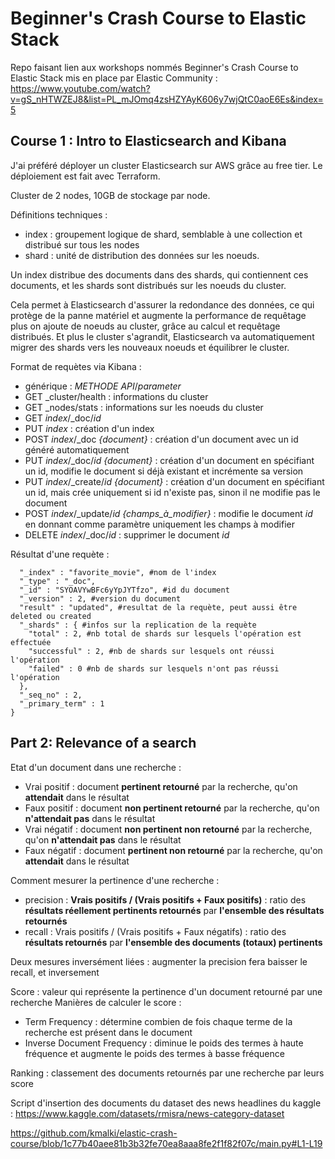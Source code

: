 # Beginner's Crash Course to Elastic Stack

Repo faisant lien aux workshops nommés Beginner's Crash Course to Elastic Stack mis en place par Elastic Community : https://www.youtube.com/watch?v=gS_nHTWZEJ8&list=PL_mJOmq4zsHZYAyK606y7wjQtC0aoE6Es&index=5


## Course 1 : Intro to Elasticsearch and Kibana

J'ai préféré déployer un cluster Elasticsearch sur AWS grâce au free tier. Le déploiement est fait avec Terraform.

Cluster de 2 nodes, 10GB de stockage par node.

Définitions techniques :
- index : groupement logique de shard, semblable à une collection et distribué sur tous les nodes
- shard : unité de distribution des données sur les noeuds. 

Un index distribue des documents dans des shards, qui contiennent ces documents, et les shards sont distribués sur les noeuds du cluster.

Cela permet à Elasticsearch d'assurer la redondance des données, ce qui protège de la panne matériel et augmente la performance de requêtage plus on ajoute de noeuds au cluster, grâce au calcul et requêtage distribués. Et plus le cluster s'agrandit, Elasticsearch va automatiquement migrer des shards vers les nouveaux noeuds et équilibrer le cluster.

Format de requètes via Kibana :
- générique : *METHODE* *API*/*parameter*
- GET _cluster/health : informations du cluster
- GET _nodes/stats : informations sur les noeuds du cluster
- GET *index*/_doc/*id*
- PUT *index* : création d'un index
- POST *index*/_doc *{document}* : création d'un document avec un id généré automatiquement
- PUT *index*/_doc/*id* *{document}* : création d'un document en spécifiant un id, modifie le document si déjà existant et incrémente sa version
- PUT *index*/_create/*id* *{document}* : création d'un document en spécifiant un id, mais crée uniquement si id n'existe pas, sinon il ne modifie pas le document
- POST *index*/_update/*id* *{champs_à_modifier}* : modifie le document *id* en donnant comme paramètre uniquement les champs à modifier
- DELETE *index*/_doc/*id* : supprimer le document *id*

Résultat d'une requète :
```{
  "_index" : "favorite_movie", #nom de l'index
  "_type" : "_doc",
  "_id" : "SYOAVYwBFc6yYpJYTfzo", #id du document
  "_version" : 2, #version du document
  "result" : "updated", #resultat de la requète, peut aussi être deleted ou created
  "_shards" : { #infos sur la replication de la requète
    "total" : 2, #nb total de shards sur lesquels l'opération est effectuée
    "successful" : 2, #nb de shards sur lesquels ont réussi l'opération
    "failed" : 0 #nb de shards sur lesquels n'ont pas réussi l'opération
  },
  "_seq_no" : 2,
  "_primary_term" : 1
}
```

## Part 2: Relevance of a search

Etat d'un document dans une recherche :
- Vrai positif : document **pertinent retourné** par la recherche, qu'on **attendait** dans le résultat
- Faux positif : document **non pertinent retourné** par la recherche, qu'on **n'attendait pas** dans le résultat
- Vrai négatif : document **non pertinent non retourné** par la recherche, qu'on **n'attendait pas** dans le résultat
- Faux négatif : document **pertinent non retourné** par la recherche, qu'on **attendait** dans le résultat

Comment mesurer la pertinence d'une recherche :
- precision : **Vrais positifs / (Vrais positifs + Faux positifs)** : ratio des **résultats réellement pertinents retournés** par **l'ensemble des résultats retournés**
- recall : Vrais positifs / (Vrais positifs + Faux négatifs) : ratio des **résultats retournés** par **l'ensemble des documents (totaux) pertinents**

Deux mesures inversément liées : augmenter la precision fera baisser le recall, et inversement

Score : valeur qui représente la pertinence d'un document retourné par une recherche
Manières de calculer le score :
- Term Frequency : détermine combien de fois chaque terme de la recherche est présent dans le document
- Inverse Document Frequency : diminue le poids des termes à haute fréquence et augmente le poids des termes à basse fréquence

Ranking : classement des documents retournés par une recherche par leurs score

Script d'insertion des documents du dataset des news headlines du kaggle : https://www.kaggle.com/datasets/rmisra/news-category-dataset

https://github.com/kmalki/elastic-crash-course/blob/1c77b40aee81b3b32fe70ea8aaa8fe2f1f82f07c/main.py#L1-L19
